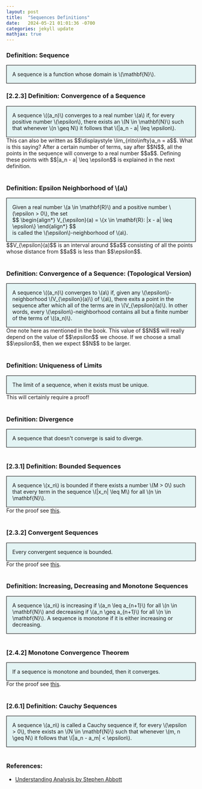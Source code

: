 ```yaml
---
layout: post
title:  "Sequences Definitions"
date:   2024-05-21 01:01:36 -0700
categories: jekyll update
mathjax: true
---
```

<!------------------------------------------------------------------------------------>
<h3>Definition: Sequence</h3>
<div style="background-color: #E3F4F4; padding: 15px 15px 15px 15px; border:1px solid black;">
  A sequence is a function whose domain is \(\mathbf{N}\).
</div>
<!------------------------------------------------------------------------------------>
<h3>[2.2.3] Definition: Convergence of a Sequence</h3>
<div style="background-color: #E3F4F4; padding: 15px 15px 15px 15px; border:1px solid black;">
  A sequence \((a_n)\) converges to a real number \(a\) if, for every positive number \(\epsilon\), there exists an \(N \in \mathbf{N}\) such that whenever \(n \geq N\) it follows that \(|a_n - a| \leq \epsilon\).
</div>
This can also be written as $$\displaystyle \lim_{n\to\infty}a_n = a$$. What is this saying? After a certain number of terms, say after $$N$$, all the points in the sequence will converge to a real number $$a$$. Defining these points with $$|a_n - a| \leq \epsilon$$ is explained in the next definition.
<br>
<br>
<!------------------------------------------------------------------------------------>
<h3>Definition: Epsilon Neighborhood of \(a\)</h3>
<div style="background-color: #E3F4F4; padding: 15px 15px 15px 15px; border:1px solid black;">
  Given a real number \(a \in \mathbf{R}\) and a positive number \(\epsilon > 0\), the set
  <div>
	  $$
	  \begin{align*}
	  V_{\epsilon}(a) = \{x \in \mathbf{R}: |x - a| \leq \epsilon\}
	  \end{align*}
	  $$
  </div>
  is called the \(\epsilon\)-neighborhood of \(a\).
</div>
$$V_{\epsilon}(a)$$ is an interval around $$a$$ consisting of all the points whose distance from $$a$$ is less than $$\epsilon$$. 
<br>
<br>
<!------------------------------------------------------------------------------------>
<h3>Definition: Convergence of a Sequence: (Topological Version)</h3>
<div style="background-color: #E3F4F4; padding: 15px 15px 15px 15px; border:1px solid black;">
	A sequence \((a_n)\) converges to \(a\) if, given any \(\epsilon\)-neighborhood \(V_{\epsilon}(a)\) of \(a\), there exits a point in the sequence after which all of the terms are in \(V_{\epsilon}(a)\). In other words, every \(\epsilon\)-neighborhood contains all but a finite number of the terms of \((a_n)\).
</div>
One note here as mentioned in the book. This value of $$N$$ will really depend on the value of $$\epsilon$$ we choose. If we choose a small $$\epsilon$$, then we expect $$N$$ to be larger.
<br>
<br>
<!------------------------------------------------------------------------------------>
<h3>Definition: Uniqueness of Limits</h3>
<div style="background-color: #E3F4F4; padding: 15px 15px 15px 15px; border:1px solid black;">
	The limit of a sequence, when it exists must be unique.
</div>
This will certainly require a proof!
<br>
<br>
<!------------------------------------------------------------------------------------>
<h3>Definition: Divergence</h3>
<div style="background-color: #E3F4F4; padding: 15px 15px 15px 15px; border:1px solid black;">
	A sequence that doesn't converge is said to diverge.
</div>
<br>
<!------------------------------------------------------------------------------------>
<h3>[2.3.1] Definition: Bounded Sequences</h3>
<div style="background-color: #E3F4F4; padding: 15px 15px 15px 15px; border:1px solid black;">
	A sequence \(x_n\) is bounded if there exists a number \(M > 0\) such that every term in the sequence \(|x_n| \leq M\) for all \(n \in \mathbf{N}\).
</div>
For the proof see <a href="https://strncat.github.io/jekyll/update/2024/06/03/analysis-seq-bounded.html">this</a>.
<br>
<br>
<!------------------------------------------------------------------------------------>
<h3>[2.3.2] Convergent Sequences</h3>
<div style="background-color: #E3F4F4; padding: 15px 15px 15px 15px; border:1px solid black;">
  Every convergent sequence is bounded.
</div>
For the proof see <a href="https://strncat.github.io/jekyll/update/2024/06/12/analysis-seq-if-convergent-then-bounded.html">this</a>.
<br>
<br>
<!------------------------------------------------------------------------------------>
<h3>Definition: Increasing, Decreasing and Monotone Sequences</h3>
<div style="background-color: #E3F4F4; padding: 15px 15px 15px 15px; border:1px solid black;">
	A sequence \(a_n\) is increasing if \(a_n \leq a_{n+1}\) for all \(n \in \mathbf{N}\) and decreasing if \(a_n \geq a_{n+1}\) for all \(n \in \mathbf{N}\). A sequence is monotone if it is either increasing or decreasing.
</div>
<br>
<!------------------------------------------------------------------------------------>
<h3>[2.4.2] Monotone Convergence Theorem</h3>
<div style="background-color: #E3F4F4; padding: 15px 15px 15px 15px; border:1px solid black;">
  If a sequence is monotone and bounded, then it converges.
</div>
For the proof see <a href="https://strncat.github.io/jekyll/update/2024/04/29/analysis-seq-monotone-convergence-theorem.html">this</a>.
<br>
<br>
<!------------------------------------------------------------------------------------>
<h3>[2.6.1] Definition: Cauchy Sequences</h3>
<div style="background-color: #E3F4F4; padding: 15px 15px 15px 15px; border:1px solid black;">
	A sequence \(a_n\) is called a Cauchy sequence if, for every  \(\epsilon > 0\), there exists an \(N \in \mathbf{N}\) such that whenever \(m, n \geq N\) it follows that \(|a_n - a_m| < \epsilon\).
</div>
<br>
<!------------------------------------------------------------------------------------>
<h3>References:</h3>
<ul>
<li><a href="https://www.amazon.com/Understanding-Analysis-Undergraduate-Texts-Mathematics/dp/1493927116">Understanding Analysis by Stephen Abbott</a></li>
</ul>